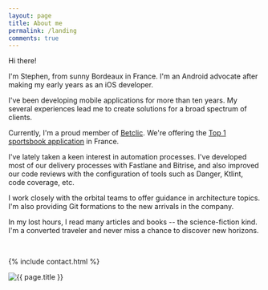 ```yaml
---
layout: page
title: About me
permalink: /landing
comments: true
---
```


<div class="row justify-content-between">
<div class="col-md-8 pr-5">

<p>Hi there!</p>

<p>I'm Stephen, from sunny Bordeaux in France. I'm an Android advocate after making my early years as an iOS developer.</p>

<p>I've been developing mobile applications for more than ten years. My several experiences lead me to create solutions for a broad spectrum of clients.</p>

<p>Currently, I'm a proud member of <a href="https://twitter.com/Betclic?ref_src=twsrc%5Egoogle%7Ctwcamp%5Eserp%7Ctwgr%5Eauthor">Betclic</a>. We're offering the <a href="https://play.google.com/store/apps/details?id=sport.android.betclic.fr">Top 1 sportsbook application</a> in France.</p>

<p>I've lately taken a keen interest in automation processes. I've developed most of our delivery processes with Fastlane and Bitrise, and also improved our code reviews with the configuration of tools such as Danger, Ktlint, code coverage, etc.</p>

<p>I work closely with the orbital teams to offer guidance in architecture topics. I'm also providing Git formations to the new arrivals in the company.</p>

<p>In my lost hours, I read many articles and books -- the science-fiction kind. I'm a converted traveler and never miss a chance to discover new horizons.</p>

<br />

{% include contact.html %}

</div>

<div class="col-md-4">
  <img class="featured-image img-fluid" src="{{ site.baseurl }}/assets/images/1.jpg" alt="{{ page.title }}">
</div>
</div>